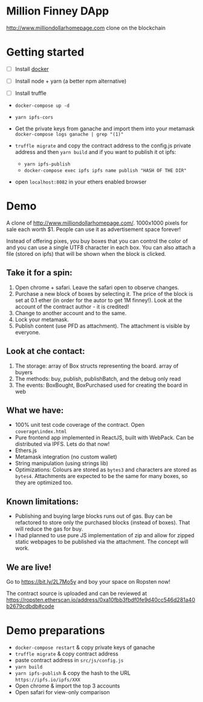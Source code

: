 # Million Finney DApp
http://www.milliondollarhomepage.com clone on the blockchain

# Getting started
* [ ] Install [docker](https://www.docker.com/community-edition)
* [ ] Install node + yarn (a better npm alternative)
* [ ] Install truffle


* `docker-compose up -d`
* `yarn ipfs-cors`

* Get the private keys from ganache and import them into your metamask
    `docker-compose logs ganache | grep "(1)"`
* `truffle migrate` and copy the contract address to the config.js private address and then `yarn build` and if you want to publish it ot ipfs:
    - `yarn ipfs-publish`
    - `docker-compose exec ipfs ipfs name publish "HASH OF THE DIR"`
* open `localhost:8082` in your ethers enabled browser

# Demo

A clone of http://www.milliondollarhomepage.com/. 1000x1000 pixels for sale each worth $1. People can use it as advertisement space forever!

Instead of offering pixes, you buy boxes that you can control the color of and you can use a single UTF8 character in each box. You can also attach a file (stored on ipfs) that will be shown when the block is clicked.

## Take it for a spin:
1. Open chrome + safari. Leave the safari open to observe changes.
2. Purchase a new block of boxes by selecting it. The price of the block is set at 0.1 ether (in order for the autor to get 1M finney!). Look at the account of the contract author - it is credited!
3. Change to another account and to the same.
4. Lock your metamask.
5. Publish content (use PFD as attachment). The attachment is visible by everyone.

## Look at che contact:
1. The storage: array of Box structs representing the board. array of buyers
2. The methods: buy, publish, publishBatch, and the debug only read
3. The events: BoxBought, BoxPurchased used for creating the board in web

## What we have:
* 100% unit test code coverage of the contract. Open `coverage\index.html`
* Pure frontend app implemented in ReactJS, built with WebPack. Can be distributed via IPFS. Lets do that now!
* Ethers.js
* Metamask integration (no custom wallet)
* String manipulation (using strings lib)
* Optimizations: Colours are stored as `bytes3` and characters are stored as `bytes4`. Attachments are expected to be the same for many boxes, so they are optimized too.


## Known limitations:
* Publishing and buying large blocks runs out of gas. Buy can be refactored to store only the purchased blocks (instead of boxes). That will reduce the gas for buy.
* I had planned to use pure JS implementation of zip and allow for zipped static webpages to be published via the attachment. The concept will work.

## We are live!
Go to https://bit.ly/2L7Mo5y and boy your space on Ropsten now!

The contract source is uploaded and can be reviewed at https://ropsten.etherscan.io/address/0xa10fbb3fbdf0fe9d40cc546d281a40b2679cdbdb#code

# Demo preparations
* `docker-compose restart` & copy private keys of ganache
* `truffle migrate` & copy contract address
* paste contract address in `src/js/config.js`
* `yarn build`
* `yarn ipfs-publish` & copy the hash to the URL `https://ipfs.io/ipfs/XXX`
* Open chrome & import the top 3 accounts
* Open safari for view-only comparison